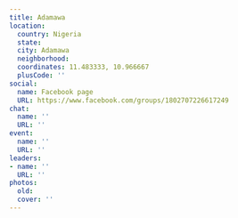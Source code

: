 ```yaml
---
title: Adamawa
location:
  country: Nigeria
  state: 
  city: Adamawa
  neighborhood: 
  coordinates: 11.483333, 10.966667
  plusCode: ''
social:
  name: Facebook page
  URL: https://www.facebook.com/groups/1802707226617249
chat:
  name: ''
  URL: ''
event:
  name: ''
  URL: ''
leaders:
- name: ''
  URL: ''
photos:
  old: 
  cover: ''
---
```

